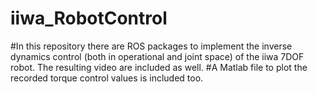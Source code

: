 # iiwa_RobotControl
#In this repository there are ROS packages to implement the inverse dynamics control (both in operational and joint space) of the iiwa 7DOF robot. The resulting video are included as well.
#A Matlab file to plot the recorded torque control values is included too.  

